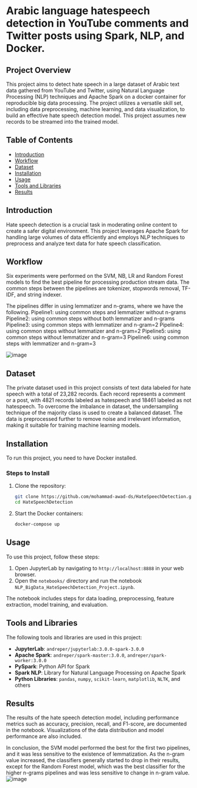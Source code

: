 # Arabic language hatespeech detection in YouTube comments and Twitter posts using Spark, NLP, and Docker.

## Project Overview
This project aims to detect hate speech in a large dataset of Arabic text data gathered from YouTube and Twitter, using Natural Language Processing (NLP) techniques and Apache Spark on a docker container for reproducible big data processing. The project utilizes a versatile skill set, including data preprocessing, machine learning, and data visualization, to build an effective hate speech detection model. This project assumes new records to be streamed into the trained model.


## Table of Contents
- [Introduction](#introduction)
- [Workflow](#workflow)
- [Dataset](#dataset)
- [Installation](#installation)
- [Usage](#usage)
- [Tools and Libraries](#tools-and-libraries)
- [Results](#results)


## Introduction
Hate speech detection is a crucial task in moderating online content to create a safer digital environment. This project leverages Apache Spark for handling large volumes of data efficiently and employs NLP techniques to preprocess and analyze text data for hate speech classification.

## Workflow
Six experiments were performed on the SVM, NB, LR and Random Forest models to find the best pipeline for processing production stream data. The common steps between the pipelines are tokenizer, stopwords removal, TF-IDF, and string indexer. 

The pipelines differ in using lemmatizer and n-grams, where we have the following.
Pipeline1: using common steps and lemmatizer without n-grams
Pipeline2: using common steps without both lemmatizer and n-grams
Pipeline3: using common steps with lemmatizer and n-gram=2
Pipeline4: using common steps without lemmatizer and n-gram=2
Pipeline5: using common steps without lemmatizer and n-gram=3
Pipeline6: using common steps with lemmatizer and n-gram=3

![image](https://github.com/mohammad-awad-ds/Natural-Language-Processing-NLP/assets/64756947/9e88b966-07b4-4d78-a21c-497bdee84f3e)


## Dataset
The private dataset used in this project consists of text data labeled for hate speech with a total of 23,282 records. Each record represents a comment or a post, with 4821 records labeled as hatespeech and 18461 labeled as not hatespeech. To overcome the imbalance in dataset, the undersampling technique of the majority class is used to create a balanced dataset. The data is preprocessed further to remove noise and irrelevant information, making it suitable for training machine learning models.


## Installation
To run this project, you need to have Docker installed.

### Steps to Install
1. Clone the repository:
   ```bash
   git clone https://github.com/mohammad-awad-ds/HateSpeechDetection.git
   cd HateSpeechDetection
   ```
2. Start the Docker containers:
   ```bash
   docker-compose up
   ```

## Usage
To use this project, follow these steps:
1. Open JupyterLab by navigating to `http://localhost:8888` in your web browser.
2. Open the `notebooks/` directory and run the notebook `NLP_BigData_HateSpeechDetection_Project.ipynb`.

The notebook includes steps for data loading, preprocessing, feature extraction, model training, and evaluation. 

## Tools and Libraries
The following tools and libraries are used in this project:
- **JupyterLab**: `andreper/jupyterlab:3.0.0-spark-3.0.0`
- **Apache Spark**: `andreper/spark-master:3.0.0`, `andreper/spark-worker:3.0.0`
- **PySpark**: Python API for Spark
- **Spark NLP**: Library for Natural Language Processing on Apache Spark
- **Python Libraries**: `pandas`, `numpy`, `scikit-learn`, `matplotlib`, `NLTK`, and others

## Results
The results of the hate speech detection model, including performance metrics such as accuracy, precision, recall, and F1-score, are documented in the notebook. Visualizations of the data distribution and model performance are also included.

In conclusion, the SVM model performed the best for the first two pipelines, and it was less sensitive to the existence of lemmatization. As the n-gram value increased, the classifiers generally started to drop in their results, except for the Random Forest model, which was the best classifier for the higher n-grams pipelines and was less sensitive to change in n-gram value.
![image](https://github.com/mohammad-awad-ds/Natural-Language-Processing-NLP/assets/64756947/ced8d1d3-7cd2-4a13-8862-7aa44538a9bc)




